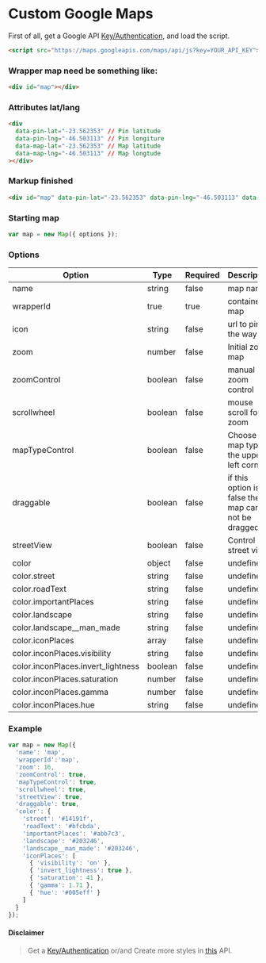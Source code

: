 # Custom Google Maps

First of all, get a Google API [Key/Authentication](https://developers.google.com/maps/documentation/javascript/get-api-key), and load the script.

```html
<script src="https://maps.googleapis.com/maps/api/js?key=YOUR_API_KEY"></script>
```

### Wrapper map need be something like:

```html
<div id="map"></div>
```

### Attributes lat/lang

```html
<div
  data-pin-lat="-23.562353" // Pin latitude
  data-pin-lng="-46.503113" // Pin longiture
  data-map-lat="-23.562353" // Map latitude
  data-map-lng="-46.503113" // Map longtude
></div>

```

### Markup finished
```html
<div id="map" data-pin-lat="-23.562353" data-pin-lng="-46.503113" data-map-lat="-23.562353" data-map-lng="-46.503113"></div>
```

### Starting map
```js
var map = new Map({ options });
```

### Options

Option | Type | Required | Description
------ | ---- | ------- | -----------
name | string | false | map name
wrapperId | true | true | container id map
icon | string | false | url to pin the way
zoom | number | false | Initial zoom map
zoomControl | boolean | false | manual zoom control
scrollwheel | boolean | false | mouse scroll for zoom
mapTypeControl | boolean | false | Choose the map type in the upper left corner
draggable | boolean | false | if this option is false the map can not be dragged
streetView | boolean | false | Control street view
color | object | false | undefined
color.street | string | false | undefined
color.roadText | string | false | undefined
color.importantPlaces | string | false | undefined
color.landscape | string | false | undefined
color.landscape__man_made | string | false | undefined
color.iconPlaces | array | false | undefined
color.inconPlaces.visibility | string | false | undefined
color.inconPlaces.invert_lightness | boolean | false | undefined
color.inconPlaces.saturation | number | false | undefined
color.inconPlaces.gamma | number | false | undefined
color.inconPlaces.hue | string | false | undefined

### Example

```js
var map = new Map({
  'name': 'map',
  'wrapperId':'map',
  'zoom': 16,
  'zoomControl': true,
  'mapTypeControl': true,
  'scrollwheel': true,
  'streetView': true,
  'draggable': true,
  'color': {
    'street': '#14191f',
    'roadText': '#bfcbda',
    'importantPlaces': '#abb7c3',
    'landscape': '#203246',
    'landscape__man_made': '#203246',
    'iconPlaces': [
      { 'visibility': 'on' },
      { 'invert_lightness': true },
      { 'saturation': 41 },
      { 'gamma': 1.71 },
      { 'hue': '#005eff' }
    ]
  }
});
```

#### Disclaimer
> Get a [Key/Authentication](https://developers.google.com/maps/documentation/javascript/get-api-key) or/and Create more styles in [this](http://googlemaps.github.io/js-samples/styledmaps/wizard/index.html) API.
